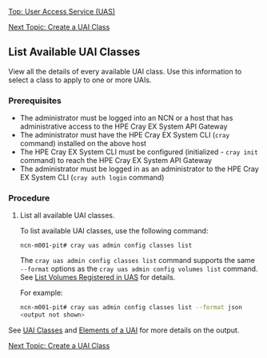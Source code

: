 [Top: User Access Service (UAS)](User_Access_Service_UAS.md)

[Next Topic: Create a UAI Class](Create_a_UAI_Class.md)

## List Available UAI Classes

View all the details of every available UAI class. Use this information to select a class to apply to one or more UAIs.

### Prerequisites

* The administrator must be logged into an NCN or a host that has administrative access to the HPE Cray EX System API Gateway
* The administrator must have the HPE Cray EX System CLI (`cray` command) installed on the above host
* The HPE Cray EX System CLI must be configured (initialized - `cray init` command) to reach the HPE Cray EX System API Gateway
* The administrator must be logged in as an administrator to the HPE Cray EX System CLI (`cray auth login` command)

### Procedure

1.  List all available UAI classes.

    To list available UAI classes, use the following command:

    ```
    ncn-m001-pit# cray uas admin config classes list
    ```

    The `cray uas admin config classes list` command supports the same `--format` options as the `cray uas admin config volumes list` command. See [List Volumes Registered in UAS](List_Volumes_Registered_in_UAS.md) for details.

    For example:

    ```bash
    ncn-m001-pit# cray uas admin config classes list --format json
    <output not shown>
    ```

  See [UAI Classes](UAI_Classes.md) and [Elements of a UAI](Elements_of_a_UAI.md) for more details on the output.

[Next Topic: Create a UAI Class](Create_a_UAI_Class.md)
